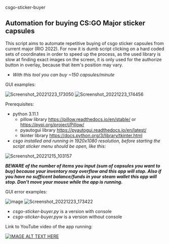 csgo-sticker-buyer
## Automation for buying CS:GO Major sticker capsules


This script aims to automate repetitive buying of csgo sticker capsules from current major (RIO 2022). For now it is dumb script clicking on a hard coded sets of coordinates in order to speed up the process, as the used library is slow at finding exact images on the screen, it is only used for the authorize button in overlay, because that item's position may vary.

- *With this tool you can buy ~150 capsules/minute*

GUI examples:

![Screenshot_20221223_173050](https://user-images.githubusercontent.com/73882365/209372299-118efaa1-6094-4d98-aaac-ae1f6d99cc29.png)
![Screenshot_20221223_174456](https://user-images.githubusercontent.com/73882365/209372348-49291a33-75e6-4c08-a272-50b98bb834c9.png)

Prerequisites:
- python 3.11.1 
  - pillow library https://pillow.readthedocs.io/en/stable/ or https://pypi.org/project/Pillow/
  - pyautogui library https://pyautogui.readthedocs.io/en/latest/
  - tkinter library https://docs.python.org/3/library/tkinter.html
- *csgo installed and running in 1920x1080 resolution, before starting the script sticker menu should be open, like this:*

![Screenshot_20221215_103157](https://user-images.githubusercontent.com/73882365/207824089-2090760e-94a3-4c9f-9ecc-89ffba6291ac.png)

***BEWARE of the number of items you input (sum of capsules you want to buy) because your inventory may overflow and this app will stop. Also if you have no sufficent balance/funds in your steam wallet this app will stop. Don't move your mouse while the app is running.***

GUI error examples:

![image](https://user-images.githubusercontent.com/73882365/209372493-cbf8d4ec-39c3-490e-8886-2813ed0c600e.png)
![Screenshot_20221223_173422](https://user-images.githubusercontent.com/73882365/209372334-fe61a28e-a74d-41d8-a05b-4036e57f148d.png)

- *csgo-sticker-buyer.py* is a version with console    
- *csgo-sticker-buyer.pyw* is a version without console

Link to YouTube video of the app running:

[![IMAGE ALT TEXT HERE](https://img.youtube.com/vi/w9QcKshCkaQ/0.jpg)](https://youtu.be/w9QcKshCkaQ)


